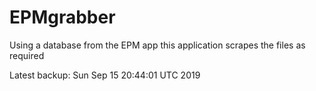 # EPMgrabber
Using a database from the EPM app this application scrapes the files as required


Latest backup: Sun Sep 15 20:44:01 UTC 2019
